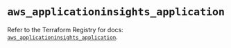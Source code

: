 # `aws_applicationinsights_application`

Refer to the Terraform Registry for docs: [`aws_applicationinsights_application`](https://registry.terraform.io/providers/hashicorp/aws/4.54.0/docs/resources/applicationinsights_application).
